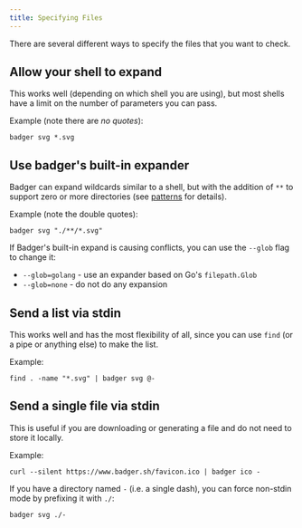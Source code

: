 ```yaml
---
title: Specifying Files
---
```


There are several different ways to specify the files that you want to check.

## Allow your shell to expand

This works well (depending on which shell you are using), but most shells have a limit on the number of parameters you can pass.

Example (note there are *no quotes*):
```
badger svg *.svg
```

## Use badger's built-in expander

Badger can expand wildcards similar to a shell, but with the addition of `**` to support zero or more directories (see [patterns](https://github.com/bmatcuk/doublestar/tree/v4#patterns) for details).

Example (note the double quotes):
```
badger svg "./**/*.svg"
```

If Badger's built-in expand is causing conflicts, you can use the `--glob` flag to change it:
* `--glob=golang` - use an expander based on Go's `filepath.Glob`
* `--glob=none` - do not do any expansion

## Send a list via stdin

This works well and has the most flexibility of all, since you can use `find` (or a pipe or anything else) to make the list.

Example:
```
find . -name "*.svg" | badger svg @-
```

## Send a single file via stdin

This is useful if you are downloading or generating a file and do not need to store it locally.

Example:
```
curl --silent https://www.badger.sh/favicon.ico | badger ico -
```

If you have a directory named `-` (i.e. a single dash), you can force non-stdin mode by prefixing it with `./`:

```
badger svg ./-
```
